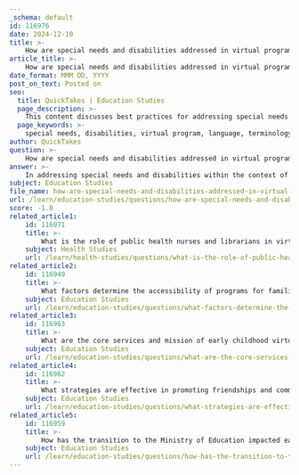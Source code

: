 ```yaml
---
_schema: default
id: 116976
date: 2024-12-10
title: >-
    How are special needs and disabilities addressed in virtual program language and terminology?
article_title: >-
    How are special needs and disabilities addressed in virtual program language and terminology?
date_format: MMM DD, YYYY
post_on_text: Posted on
seo:
  title: QuickTakes | Education Studies
  page_description: >-
    This content discusses best practices for addressing special needs and disabilities in virtual program language and terminology, emphasizing inclusive and respectful language that supports individuals with disabilities.
  page_keywords: >-
    special needs, disabilities, virtual program, language, terminology, inclusive language, respectful language, person-first language, identity-first language, professional training, awareness, collaboration, support, historical context
author: QuickTakes
question: >-
    How are special needs and disabilities addressed in virtual program language and terminology?
answer: >-
    In addressing special needs and disabilities within the context of virtual program language and terminology, it is essential to adopt inclusive and respectful language that reflects the dignity of individuals with disabilities. The following points summarize the best practices and recommended terminology:\n\n1. **Avoid Outdated Terms**: Language that is considered outdated or offensive, such as "crippled," "handicapped," "retarded," and "special needs," should be avoided. Instead, more neutral or positive terms like "tailored assistance" or "functional needs" are preferred. The term "special education," while commonly used, can carry negative connotations and may be replaced with more inclusive language.\n\n2. **Use Person-First Language**: It is generally recommended to use person-first language, such as "person with a disability" or "individual who uses a wheelchair," to emphasize the person rather than the disability. However, some individuals prefer identity-first language (e.g., "disabled person" or "Autistic"), which can signify pride in their identity.\n\n3. **Promote Inclusivity**: Language should promote respect, acceptance, and inclusivity. For example, using "people with disabilities" instead of "disabled people" and "people who are hard of hearing" instead of "deaf people" fosters a more inclusive environment.\n\n4. **Professional Training**: Educators and professionals working in virtual learning environments should be trained in disability language etiquette. This training helps ensure that all communication is respectful and inclusive, which is crucial for creating a supportive learning atmosphere for students with disabilities.\n\n5. **Collaboration and Support**: Effective communication and collaboration among educators, students, and families are vital. This includes understanding the specific needs of students with disabilities and using language that reflects empathy and connection.\n\n6. **Historical Context**: The evolution of language surrounding disabilities has been influenced by societal attitudes and movements advocating for the rights of individuals with disabilities. Recognizing this historical context can help inform current practices and language choices.\n\nBy implementing these guidelines, virtual programs can create a more inclusive and supportive environment for students with special needs, ensuring that their language and terminology reflect respect and understanding.
subject: Education Studies
file_name: how-are-special-needs-and-disabilities-addressed-in-virtual-program-language-and-terminology.md
url: /learn/education-studies/questions/how-are-special-needs-and-disabilities-addressed-in-virtual-program-language-and-terminology
score: -1.0
related_article1:
    id: 116971
    title: >-
        What is the role of public health nurses and librarians in virtual early childhood programs?
    subject: Health Studies
    url: /learn/health-studies/questions/what-is-the-role-of-public-health-nurses-and-librarians-in-virtual-early-childhood-programs
related_article2:
    id: 116949
    title: >-
        What factors determine the accessibility of programs for families with children aged 0-6?
    subject: Education Studies
    url: /learn/education-studies/questions/what-factors-determine-the-accessibility-of-programs-for-families-with-children-aged-06
related_article3:
    id: 116963
    title: >-
        What are the core services and mission of early childhood virtual programs?
    subject: Education Studies
    url: /learn/education-studies/questions/what-are-the-core-services-and-mission-of-early-childhood-virtual-programs
related_article4:
    id: 116962
    title: >-
        What strategies are effective in promoting friendships and community among families in virtual settings?
    subject: Education Studies
    url: /learn/education-studies/questions/what-strategies-are-effective-in-promoting-friendships-and-community-among-families-in-virtual-settings
related_article5:
    id: 116959
    title: >-
        How has the transition to the Ministry of Education impacted early childhood programs?
    subject: Education Studies
    url: /learn/education-studies/questions/how-has-the-transition-to-the-ministry-of-education-impacted-early-childhood-programs
---
```


&nbsp;
